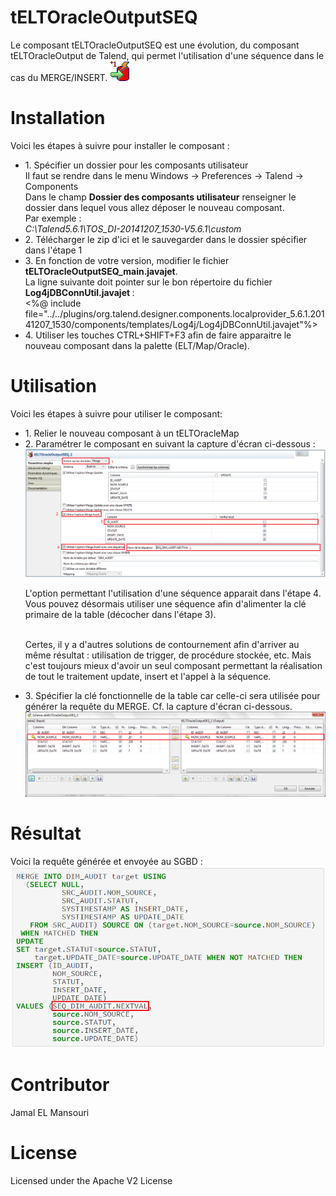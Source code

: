 # tELTOracleOutputSEQ
Le composant tELTOracleOutputSEQ est une évolution, du composant tELTOracleOutput de Talend, qui permet l'utilisation d'une séquence dans le cas du MERGE/INSERT. 
    <img src="images/tELTOracleOutputSEQ.png" alt="hi" class="inline"/>

# Installation
Voici les étapes à suivre pour installer le composant :
<ul>
<li>1. Spécifier un dossier pour les composants utilisateur <br/>
    Il faut se rendre dans le menu Windows -> Preferences -> Talend -> Components <br/> 
    Dans le champ <b>Dossier des composants utilisateur</b> renseigner le dossier dans lequel vous allez déposer le nouveau composant.<br/> Par exemple :<br/> 
      <i>C:\Talend5.6.1\TOS_DI-20141207_1530-V5.6.1\custom</i>
<li>2. Télécharger le zip d'ici et le sauvegarder dans le dossier spécifier dans l'étape 1 </li>

<li>3. En fonction de votre version, modifier le fichier <b>tELTOracleOutputSEQ_main.javajet</b>. <br/>
La ligne suivante doit pointer sur le bon répertoire du fichier <b>Log4jDBConnUtil.javajet </b>: <br/> 
    <%@ include file="../../plugins/org.talend.designer.components.localprovider_5.6.1.20141207_1530/components/templates/Log4j/Log4jDBConnUtil.javajet"%>
    </li>
    <li>4. Utiliser les touches CTRL+SHIFT+F3 afin de faire apparaitre le nouveau composant dans la palette (ELT/Map/Oracle).</li>
</ul>     


# Utilisation
Voici les étapes à suivre pour utiliser le composant:
<ul>
<li>1. Relier le nouveau composant à un tELTOracleMap</li>
<li>2. Paramétrer le composant en suivant la capture d'écran ci-dessous :
<img src="images/usage.png" alt="hi" class="inline"/>

L'option permettant l'utilisation d'une séquence apparait dans l'étape 4. Vous pouvez désormais utiliser une séquence afin d'alimenter la clé primaire de la table (décocher dans l'étape 3).<br/> <br/> 

Certes, il y a d'autres solutions de contournement afin d'arriver au même résultat : utilisation de trigger, de procédure stockée, etc. Mais c'est toujours mieux d'avoir un seul composant permettant la réalisation de tout le traitement update, insert et l'appel à la séquence. <br/> 

</li>
<li>3. Spécifier la clé fonctionnelle de la table car celle-ci sera utilisée pour générer la requête du MERGE. Cf. la capture d'écran ci-dessous. 
<img src="images/schema.png" alt="hi" class="inline"/>
</li>
</ul>


# Résultat 
Voici la requête générée et envoyée au SGBD :
<img src="images/result.png" alt="hi" class="inline"/>

# Contributor

Jamal EL Mansouri

# License

Licensed under the Apache V2 License





